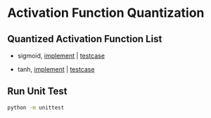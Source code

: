 # Activation Function Quantization

## Quantized Activation Function List

-   sigmoid, [implement](quantized/module/activation.py#L34) | [testcase](test.py#L37)

-   tanh, [implement](quantized/module/activation.py#L39) | [testcase](test.py#L41)

## Run Unit Test

```bash
python -m unittest
```
